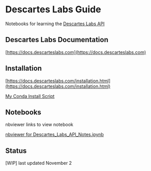 
# Descartes Labs Guide

Notebooks for learning the [Descartes Labs API](https://github.com/descarteslabs/descarteslabs-python)


## Descartes Labs Documentation

[https://docs.descarteslabs.com](https://docs.descarteslabs.com)


## Installation

[https://docs.descarteslabs.com/installation.html](https://docs.descarteslabs.com/installation.html)

[My Conda Install Script](setup.sh)


## Notebooks

nbviewer links to view notebook

[nbviewer for Descartes_Labs_API_Notes.ipynb](http://nbviewer.jupyter.org/github/hollygrimm/descartes-labs-guide/blob/master/Descartes_Labs_API_Notes.ipynb)

## Status
[WIP] last updated November 2

